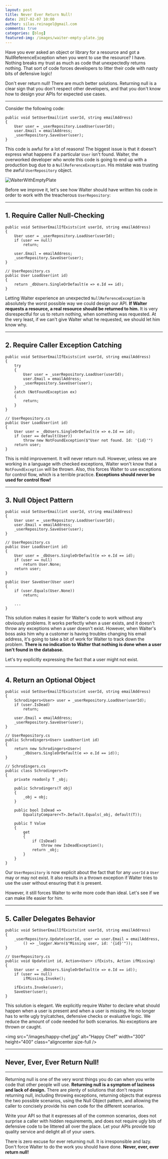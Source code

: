 ```yaml
---
layout: post
title: Never Ever Return Null!
date: 2017-02-07 10:00
author: silas.reinagel@gmail.com
comments: true
categories: [blog]
featured-img: /images/waiter-empty-plate.jpg
---
```


Have you ever asked an object or library for a resource and got a NullReferenceException when you went to use the resource? I have. Nothing breaks my trust as much as code that unexpectedly returns nothing. That sort of code forces developers to litter their code with nasty bits of defensive logic!

Don't ever return null! There are much better solutions. Returning null is a clear sign that you don't respect other developers, and that you don't know how to design your APIs for expected use cases. 

----

Consider the following code:

```
public void SetUserEmail(int userId, string emailAddress)
{
    User user = _userRepository.LoadUser(userId);
    user.Email = emailAddress;
    _userRepository.SaveUser(user);
}
```

This code is awful for a lot of reasons! The biggest issue is that it doesn't express what happens if a particular `User` isn't found. Walter, the overworked developer who wrote this code is going to end up with a production bug due to a `NullReferenceException`. His mistake was trusting the awful `UserRepository` object. 

<img src="/images/waiter-empty-plate.jpg" alt="WaiterWithEmptyPlate"  class="size-full" /> 

Before we improve it, let's see how Walter should have written his code in order to work with the treacherous `UserRepository`:

----

## 1. Require Caller Null-Checking 

```
public void SetUserEmailIfExists(int userId, string emailAddress)
{
    User user = _userRepository.LoadUser(userId);
    if (user == null)
        return;
        
    user.Email = emailAddress;
    _userRepository.SaveUser(user);
}

// UserRepository.cs
public User LoadUser(int id)
{
    return _dbUsers.SingleOrDefault(e => e.Id == id);
}
```

Letting Walter experience an unexpected `NullReferenceException` is absolutely the worst possible way we could design our API. <strong>If Walter requests a resource, a real resource should be returned to him.</strong> It is very disrespectful for us to return nothing, when something was requested. At the very least, if we can't give Walter what he requested, we should let him know why. 

----

## 2. Require Caller Exception Catching

```
public void SetUserEmailIfExists(int userId, string emailAddress)
{
    try
    {
        User user = _userRepository.LoadUser(userId);
        user.Email = emailAddress;
        _userRepository.SaveUser(user);
    }
    catch (NotFoundException ex)
    {
        return;
    }        
}

// UserRepository.cs
public User LoadUser(int id)
{
    User user = _dbUsers.SingleOrDefault(e => e.Id == id);
    if (user == default(User))
        throw new NotFoundException($"User not found. Id: '{id}'")       
    return user;
}
```

This is mild improvement. It will never return null. However, unless we are working in a language with checked exceptions, Walter won't know that a `NotFoundException` will be thrown. Also, this forces Walter to use exceptions for control flow, which is a terrible practice. <strong>Exceptions should never be used for control flow!</strong>

----

## 3. Null Object Pattern

```
public void SetUserEmail(int userId, string emailAddress)
{
    User user = _userRepository.LoadUser(userId);
    user.Email = emailAddress;
    _userRepository.SaveUser(user);
}

// UserRepository.cs
public User LoadUser(int id)
{
    User user = _dbUsers.SingleOrDefault(e => e.Id == id);
    if (user == null)
        return User.None;   
    return user;
}

public User SaveUser(User user)
{
    if (user.Equals(User.None))
        return;
    
    ...
}
```

This solution makes it easier for Walter's code to work without any obviously problems. It works perfectly when a user exists, and it doesn't throw any exceptions when a user doesn't exist. However, when Walter's boss asks him why a customer is having troubles changing his email address, it's going to take a bit of work for Walter to track down the problem. <strong>There is no indication to Walter that nothing is done when a user isn't found in the database.</strong>

Let's try explicitly expressing the fact that a user might not exist.

----

## 4. Return an Optional Object

```
public void SetUserEmailIfExists(int userId, string emailAddress)
{
    Schrodingers<User> user = _userRepository.LoadUser(userId);
    if (user.IsDead)
        return;
    
    user.Email = emailAddress;
    _userRepository.SaveUser(user);
}

// UserRepository.cs
public Schrodingers<User> LoadUser(int id)
{
    return new Schrodingers<User>(
        _dbUsers.SingleOrDefault(e => e.Id == id));
}

// Schrodingers.cs
public class Schrodingers<T>
{
    private readonly T _obj;

    public Schrodingers(T obj)
    {
        _obj = obj;
    }

    public bool IsDead => 
        EqualityComparer<T>.Default.Equals(_obj, default(T));

    public T Value
    {
        get
        {
            if (IsDead)
                throw new IsDeadException();
            return _obj;
        }
    }
}
```

Our `UserRepository` is now explicit about the fact that for any `userId` a `User` may or may not exist. It also results in a thrown exception if Walter tries to use the user without ensuring that it is present.

However, it still forces Walter to write more code than ideal. Let's see if we can make life easier for him. 

----

## 5. Caller Delegates Behavior

```
public void SetUserEmailIfExists(int userId, string emailAddress)
{
    _userRepository.Update(userId, user => user.Email = emailAddress, 
        () => _logger.Warn($"Missing user, id: '{id}'"));
}

// UserRepository.cs
public void Update(int id, Action<User> ifExists, Action ifMissing)
{
    User user = _dbUsers.SingleOrDefault(e => e.Id == id));
    if (user == null)
        ifMissing.Invoke();
        
    ifExists.Invoke(user);
    SaveUser(user);
}
```

This solution is elegant. We explicitly require Walter to declare what should happen when a user is present and when a user is missing. He no longer has to write ugly try/catches, defensive checks or evaluative logic. We reduce the amount of code needed for both scenarios. No exceptions are thrown or caught. 

<img src="/images/happy-chef.jpg" alt="Happy Chef" width="300" height="400" class="aligncenter size-full />

---- 

## Never, Ever, Ever Return Null!

----

Returning null is one of the very worst things you do can when you write code that other people will use. <strong>Returning null is a symptom of laziness and lack of design.</strong> There are plenty of solutions that don't require returning null, including throwing exceptions, returning objects that express the two possible scenarios, using the Null Object pattern, and allowing the caller to concisely provide his own code for the different scenarios. 

Write your API so that it expresses all of the common scenarios, does not surprise a caller with hidden requirements, and does not require ugly bits of defensive code to be littered all over the place. Let your APIs provide top quality service and delight all of your users.

There is zero excuse for ever returning null. It is irresponsible and lazy. Don't force Walter to do the work you should have done. <strong>Never, ever, ever return null!</strong> 
